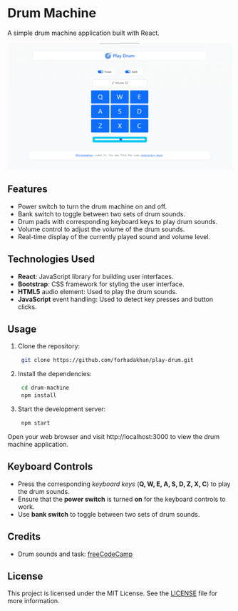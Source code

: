 # Drum Machine

A simple drum machine application built with React.

![Screenshot](./src/assets/play_drum.png)

## Features

- Power switch to turn the drum machine on and off.
- Bank switch to toggle between two sets of drum sounds.
- Drum pads with corresponding keyboard keys to play drum sounds.
- Volume control to adjust the volume of the drum sounds.
- Real-time display of the currently played sound and volume level.

## Technologies Used

- **React**: JavaScript library for building user interfaces.
- **Bootstrap**: CSS framework for styling the user interface.
- **HTML5** audio element: Used to play the drum sounds.
- **JavaScript** event handling: Used to detect key presses and button clicks.

## Usage

1. Clone the repository:

   ```bash
    git clone https://github.com/forhadakhan/play-drum.git
   ```
2. Install the dependencies: 
   ```bash
    cd drum-machine
    npm install
   ```
3. Start the development server: 
   ```bash
    npm start
   ```
Open your web browser and visit http://localhost:3000 to view the drum machine application. 

## Keyboard Controls
- Press the corresponding _keyboard keys_ (**Q, W, E, A, S, D, Z, X, C**) to play the drum sounds.
- Ensure that the **power switch** is turned **on** for the keyboard controls to work. 
- Use **bank switch** to toggle between two sets of drum sounds.

## Credits
- Drum sounds and task: [freeCodeCamp](https://www.freecodecamp.org/) 

## License
This project is licensed under the MIT License. See the [LICENSE](./LICENSE.txt) file for more information. 